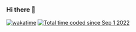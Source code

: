 ### Hi there 👋
[![wakatime](https://wakatime.com/badge/user/846109a2-0706-4c97-a610-1e90872121d0.svg)](https://wakatime.com/@846109a2-0706-4c97-a610-1e90872121d0)
<a href="https://wakatime.com/@846109a2-0706-4c97-a610-1e90872121d0"><img src="https://wakatime.com/badge/user/846109a2-0706-4c97-a610-1e90872121d0.svg" alt="Total time coded since Sep 1 2022" /></a>
<!--
**grandcanyonsmith/grandcanyonsmith** is a ✨ _special_ ✨ repository because its `README.md` (this file) appears on your GitHub profile.

Here are some ideas to get you started:

- 🔭 I’m currently working on ...
- 🌱 I’m currently learning ...
- 👯 I’m looking to collaborate on ...
- 🤔 I’m looking for help with ...
- 💬 Ask me about ...
- 📫 How to reach me: ...
- 😄 Pronouns: ...
- ⚡ Fun fact: ...
-->
<!--START_SECTION:waka--><!--END_SECTION:waka-->
